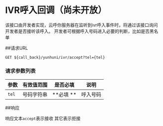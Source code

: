 # IVR呼入回调（尚未开放）
<!-- toc -->
该接口由开发者实现，云呼你服务器在监听到ivr呼入事件时，将通过该接口询问开发者是否接听该呼入。
开发者可根据呼入号码进入必要的判断，比如是否黑名单


##请求URL
    
```
GET ${call_back}/yunhuni/ivr/accept?tel={tel}
```

### 请求参数列表
| 参数                  | 有效值范围  | 是否必填            | 说明                                     |
| --------------------- | ----------- | ------------------- | ---------------------------------------- |
| `tel`                 | 号码字符串  |  **必填 **          | 呼入号码                                 |


##响应

响应文本`accept`表示接收
其它表示拒接





